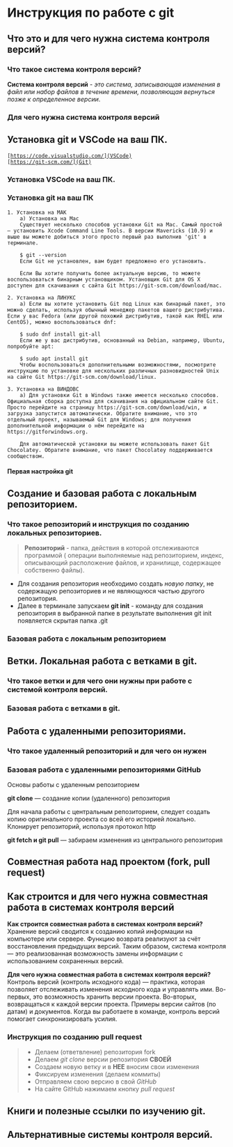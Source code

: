 # Инструкция по работе с git

## Что это и для чего нужна система контроля версий?

### Что такое система контроля версий?

**Система контроля версий** - *это система, записывающая изменения в файл или набор файлов в течение времени, позволяющая вернуться позже к определенное версии*.

### Для чего нужна система контроля версий

## Установка git и VSCode на ваш ПК.

<code>[https://code.visualstudio.com/](VSCode)
</code>
<code>[https://git-scm.com/](Git)
</code> 

### Установка VSCode на ваш ПК.

### Установка git на ваш ПК

    1. Установка на МАК
        а) Установка на Mac
        Существует несколько способов установки Git на Mac. Самый простой — установить Xcode Command Line Tools. В версии Mavericks (10.9) и выше вы можете добиться этого просто первый раз выполнив 'git' в терминале.

        $ git --version
        Если Git не установлен, вам будет предложено его установить.

        Если Вы хотите получить более актуальную версию, то можете воспользоваться бинарным установщиком. Установщик Git для OS X доступен для скачивания с сайта Git https://git-scm.com/download/mac.

    2. Установка на ЛИНУКС
        а) Если вы хотите установить Git под Linux как бинарный пакет, это можно сделать, используя обычный менеджер пакетов вашего дистрибутива. Если у вас Fedora (или другой похожий дистрибутив, такой как RHEL или CentOS), можно воспользоваться dnf:

        $ sudo dnf install git-all
        Если же у вас дистрибутив, основанный на Debian, например, Ubuntu, попробуйте apt:

        $ sudo apt install git
        Чтобы воспользоваться дополнительными возможностями, посмотрите инструкцию по установке для нескольких различных разновидностей Unix на сайте Git https://git-scm.com/download/linux.

    3. Установка на ВИНДОВС
        а) Для установки Git в Windows также имеется несколько способов. Официальная сборка доступна для скачивания на официальном сайте Git. Просто перейдите на страницу https://git-scm.com/download/win, и загрузка запустится автоматически. Обратите внимание, что это отдельный проект, называемый Git для Windows; для получения дополнительной информации о нём перейдите на https://gitforwindows.org.

        Для автоматической установки вы можете использовать пакет Git Chocolatey. Обратите внимание, что пакет Chocolatey поддерживается сообществом.



#### Первая настройка git

## Создание и базовая работа с локальным репозиторием.

### Что такое репозиторий и инструкция по созданию локальных репозиториев.<br>

 > **Репозиторий** - папка, действия в которой отслеживаются программой ( операции выполняемые над репозиторием, индекс, описывающий расположение файлов, и хранилище, содержащее собственно файлы).

* Для создания репозитория необходимо создать *новую папку*, не содержащую репозиториев и не являющуюся частью другого репозитория.
* Далее в терминале запускаем **git init** - команду для создания репозитория в выбранной папке
в результате выполнения git init появляется скрытая папка .git


### Базовая работа с локальным репозиторием

## Ветки. Локальная работа с ветками в git.

### Что такое ветки и для чего они нужны при работе с системой контроля версий.

### Базовая работа с ветками в git.

## Работа с удаленными репозиториями.

### Что такое удаленный репозиторий и для чего он нужен

### Базовая работа с удаленными репозиториями GitHub

Основы работы с удаленным репозиторием

**git clone** — создание копии (удаленного) репозитория

Для начала работы с центральным репозиторием, следует создать копию оригинального проекта со всей его историей локально.
Клонирует репозиторий, используя протокол http

**git fetch и git pull** — забираем изменения из центрального репозитория

## Совместная работа над проектом (fork, pull request)

## Как строится и для чего нужна совместная работа в системах контроля версий

**Как строится совместная работа в системах контроля версий?**  
Хранение версий сводится к созданию копий информации на компьютере или сервере.
Функцию возврата реализуют за счёт восстановления предыдущих версий.
Таким образом, система контроля — это реализованная возможность замены информации с использованием сохраненных версий.

**Для чего нужна совместная работа в системах контроля версий?**  
Контроль версий (контроль исходного кода) — практика, которая позволяет отслеживать
изменения исходного кода и управлять ими.
Во-первых, это возможность хранить версии проекта.
Во-вторых, возвращаться к каждой версии проекта.
Примеры версии сайтов (по датам) и документов.
Когда вы работаете в команде, контроль версий помогает синхронизировать усилия.

### Инструкция по созданию pull request
>* Делаем   (ответвление) репозитория fork
>* Делаем *git clone*   версии репозитория **СВОЕЙ**
>* Создаем новую ветку и в **НЕЕ** вносим свои изменения
>* Фиксируем изменения (делаем коммиты)
>* Отправляем свою версию в свой *GitHub*
>* На сайте GitHub нажимаем кнопку *pull request*


## Книги и полезные ссылки по изучению git.

## Альтернативные системы контроля версий.
